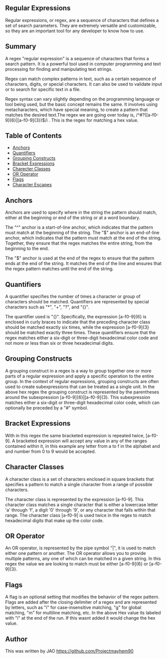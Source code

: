 ## Regular Expressions
Regular expressions, or regex, are a sequence of characters that defines a set of search parameters. They are extremely versatile and customizable, so they are an important tool for any developer to know how to use.

## Summary
A regex "regular expression" is a sequence of characters that forms a search pattern. It is a powerful tool used in computer programming and text processing for finding and manipulating text strings.

Regex can match complex patterns in text, such as a certain sequence of characters, digits, or special characters. It can also be used to validate input or to search for specific text in a file.

Regex syntax can vary slightly depending on the programming language or tool being used, but the basic concept remains the same. It involves using metacharacters, which have special meaning, to create a pattern that matches the desired text.The regex we are going over today is, /^#?([a-f0-9]{6}|[a-f0-9]{3})$/i . This is the regex for matching a hex value.

## Table of Contents

- [Anchors](#anchors)
- [Quantifiers](#quantifiers)
- [Grouping Constructs](#grouping-constructs)
- [Bracket Expressions](#bracket-expressions)
- [Charecter Classes](#character-classes)
- [OR Operator](#or-operator)
- [Flags](#flags)
- [Character Escapes](#character-classes)

## Anchors
Anchors are used to specify where in the string the pattern should match, either at the beginning or end of the string or at a word boundary.

The "^" anchor is a start-of-line anchor, which indicates that the pattern must match at the beginning of the string. The "$" anchor is an end-of-line anchor, which indicates that the pattern must match at the end of the string. Together, they ensure that the regex matches the entire string, from the beginning to the end.

The "$" anchor is used at the end of the regex to ensure that the pattern ends at the end of the string. It matches the end of the line and ensures that the regex pattern matches until the end of the string.

## Quantifiers
A quantifier specifies the number of times a character or group of characters should be matched. Quantifiers are represented by special characters such as "*", "+", "?", and "{}".


The quantifier used is "{}". Specifically, the expression [a-f0-9]{6} is enclosed in curly braces to indicate that the preceding character class should be matched exactly six times, while the expression [a-f0-9]{3} should be matched exactly three times. These quantifiers ensure that the regex matches either a six-digit or three-digit hexadecimal color code and not more or less than six or three hexadecimal digits.

## Grouping Constructs
A grouping construct in a regex is a way to group together one or more parts of a regular expression and apply a specific operation to the entire group. In the context of regular expressions, grouping constructs are often used to create subexpressions that can be treated as a single unit. In the above hex regex the grouping construct is represented by the parentheses around the subexpression [a-f0-9]{6}|[a-f0-9]{3}. This subexpression matches either a six-digit or three-digit hexadecimal color code, which can optionally be preceded by a "#" symbol.

## Bracket Expressions
With in this regex the same bracketed expression is repeated twice, [a-f0-9]. A bracketed expression will accept any value in any of the ranges contained within it, in this example any letter from a to f in the alphabet and and number from 0 to 9 would be accepted.

## Character Classes
A character class is a set of characters enclosed in square brackets that specifies a pattern to match a single character from a range of possible characters.

The character class is represented by the expression [a-f0-9]. This character class matches a single character that is either a lowercase letter 'a' through 'f', a digit '0' through '9', or any character that falls within that range. The character class [a-f0-9] is used twice in the regex to match hexadecimal digits that make up the color code.

## OR Operator
An OR operator, is represented by the pipe symbol "|", it is used to match either one pattern or another. The OR operator allows you to provide multiple patterns, any one of which can be matched in a given string. In this regex the value we are looking to match must be either [a-f0-9]{6} or [a-f0-9]{3}.


## Flags
A flag is an optional setting that modifies the behavior of the regex pattern. Flags are added after the closing delimiter of a regex and are represented by letters, such as "i" for case-insensitive matching, "g" for global matching, "m" for multiline matching, etc. In the above Hex value its labeled with "i" at the end of the run. If this wasnt added it would change the hex value.

## Author
This was written by JAO https://github.com/Projectmayhem90